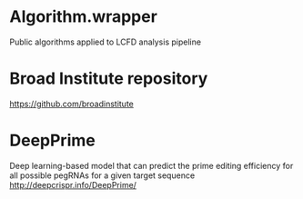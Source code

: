 # Algorithm.wrapper

Public algorithms applied to LCFD analysis pipeline


# Broad Institute repository
https://github.com/broadinstitute

# DeepPrime
Deep learning-based model that can predict the prime editing efficiency for all possible pegRNAs for a given target sequence
http://deepcrispr.info/DeepPrime/

